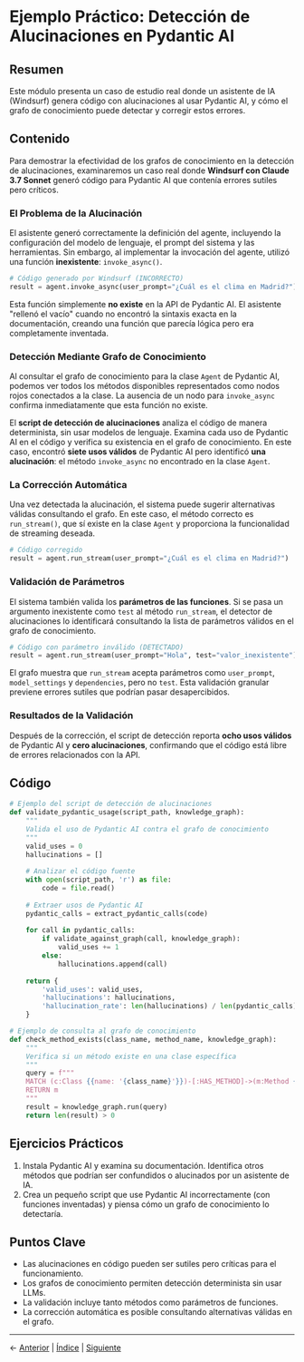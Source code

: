 # Ejemplo Práctico: Detección de Alucinaciones en Pydantic AI

## Resumen
Este módulo presenta un caso de estudio real donde un asistente de IA (Windsurf) genera código con alucinaciones al usar Pydantic AI, y cómo el grafo de conocimiento puede detectar y corregir estos errores.

## Contenido
Para demostrar la efectividad de los grafos de conocimiento en la detección de alucinaciones, examinaremos un caso real donde **Windsurf con Claude 3.7 Sonnet** generó código para Pydantic AI que contenía errores sutiles pero críticos.

### El Problema de la Alucinación

El asistente generó correctamente la definición del agente, incluyendo la configuración del modelo de lenguaje, el prompt del sistema y las herramientas. Sin embargo, al implementar la invocación del agente, utilizó una función **inexistente**: `invoke_async()`.

```python
# Código generado por Windsurf (INCORRECTO)
result = agent.invoke_async(user_prompt="¿Cuál es el clima en Madrid?")
```

Esta función simplemente **no existe** en la API de Pydantic AI. El asistente "rellenó el vacío" cuando no encontró la sintaxis exacta en la documentación, creando una función que parecía lógica pero era completamente inventada.

### Detección Mediante Grafo de Conocimiento

Al consultar el grafo de conocimiento para la clase `Agent` de Pydantic AI, podemos ver todos los métodos disponibles representados como nodos rojos conectados a la clase. La ausencia de un nodo para `invoke_async` confirma inmediatamente que esta función no existe.

El **script de detección de alucinaciones** analiza el código de manera determinista, sin usar modelos de lenguaje. Examina cada uso de Pydantic AI en el código y verifica su existencia en el grafo de conocimiento. En este caso, encontró **siete usos válidos** de Pydantic AI pero identificó **una alucinación**: el método `invoke_async` no encontrado en la clase `Agent`.

### La Corrección Automática

Una vez detectada la alucinación, el sistema puede sugerir alternativas válidas consultando el grafo. En este caso, el método correcto es `run_stream()`, que sí existe en la clase `Agent` y proporciona la funcionalidad de streaming deseada.

```python
# Código corregido
result = agent.run_stream(user_prompt="¿Cuál es el clima en Madrid?")
```

### Validación de Parámetros

El sistema también valida los **parámetros de las funciones**. Si se pasa un argumento inexistente como `test` al método `run_stream`, el detector de alucinaciones lo identificará consultando la lista de parámetros válidos en el grafo de conocimiento.

```python
# Código con parámetro inválido (DETECTADO)
result = agent.run_stream(user_prompt="Hola", test="valor_inexistente")
```

El grafo muestra que `run_stream` acepta parámetros como `user_prompt`, `model_settings` y `dependencies`, pero no `test`. Esta validación granular previene errores sutiles que podrían pasar desapercibidos.

### Resultados de la Validación

Después de la corrección, el script de detección reporta **ocho usos válidos** de Pydantic AI y **cero alucinaciones**, confirmando que el código está libre de errores relacionados con la API.

## Código
```python
# Ejemplo del script de detección de alucinaciones
def validate_pydantic_usage(script_path, knowledge_graph):
    """
    Valida el uso de Pydantic AI contra el grafo de conocimiento
    """
    valid_uses = 0
    hallucinations = []
    
    # Analizar el código fuente
    with open(script_path, 'r') as file:
        code = file.read()
    
    # Extraer usos de Pydantic AI
    pydantic_calls = extract_pydantic_calls(code)
    
    for call in pydantic_calls:
        if validate_against_graph(call, knowledge_graph):
            valid_uses += 1
        else:
            hallucinations.append(call)
    
    return {
        'valid_uses': valid_uses,
        'hallucinations': hallucinations,
        'hallucination_rate': len(hallucinations) / len(pydantic_calls) * 100
    }

# Ejemplo de consulta al grafo de conocimiento
def check_method_exists(class_name, method_name, knowledge_graph):
    """
    Verifica si un método existe en una clase específica
    """
    query = f"""
    MATCH (c:Class {{name: '{class_name}'}})-[:HAS_METHOD]->(m:Method {{name: '{method_name}'}})
    RETURN m
    """
    result = knowledge_graph.run(query)
    return len(result) > 0
```

## Ejercicios Prácticos
1. Instala Pydantic AI y examina su documentación. Identifica otros métodos que podrían ser confundidos o alucinados por un asistente de IA.
2. Crea un pequeño script que use Pydantic AI incorrectamente (con funciones inventadas) y piensa cómo un grafo de conocimiento lo detectaría.

## Puntos Clave
- Las alucinaciones en código pueden ser sutiles pero críticas para el funcionamiento.
- Los grafos de conocimiento permiten detección determinista sin usar LLMs.
- La validación incluye tanto métodos como parámetros de funciones.
- La corrección automática es posible consultando alternativas válidas en el grafo.

---
← [Anterior](02-conceptos-basicos.md) | [Índice](README.md) | [Siguiente](04-herramientas-relacionadas.md)

